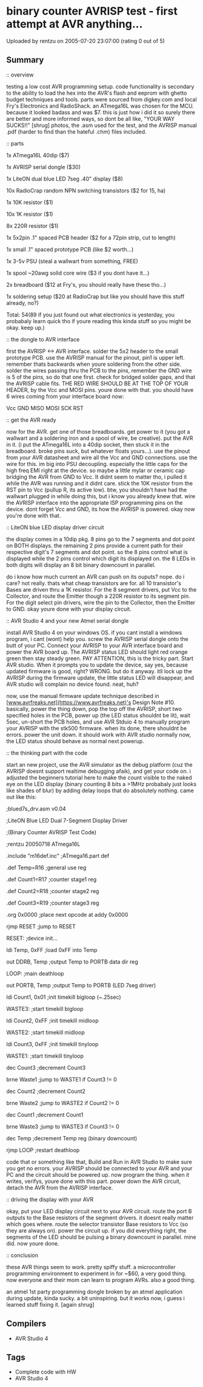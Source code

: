 # binary counter AVRISP test - first attempt at AVR anything...

Uploaded by rentzu on 2005-07-20 23:07:00 (rating 0 out of 5)

## Summary

:: overview


testing a low cost AVR programming setup. code functionality is secondary to the ability to load the hex into the AVR's flash and eeprom with ghetto budget techniques and tools. parts were sourced from digkey.com and local Fry's Electronics and RadioShack. an ATmega16L was chosen for the MCU. because it looked badass and was $7. this is just how i did it so surely there are better and more informed ways, so dont be all like, "YOUR WAY SUCKS!!" [shrug] photos, the .asm used for the test, and the AVRISP manual .pdf (harder to find than the hateful .chm) files included.


:: parts


1x ATmega16L 40dip ($7)  

1x AVRISP serial dongle ($30)  

1x LiteON dual blue LED 7seg .40" display ($8)  

10x RadioCrap random NPN switching transistors ($2 for 15, ha)  

1x 10K resistor ($1)  

10x 1K resistor ($1)  

8x 220R resistor ($1)  

1x 5x2pin .1" spaced PCB header ($2 for a 72pin strip, cut to length)  

1x small .1" spaced prototype PCB (like $2 worth...)  

1x 3-5v PSU (steal a wallwart from something, FREE)  

1x spool ~20awg solid core wire ($3 if you dont have it...)  

2x breadboard ($12 at Fry's, you should really have these tho...)  

1x soldering setup ($20 at RadioCrap but like you should have this stuff already, no?)


Total: $54 ($89 if you just found out what electronics is yesterday, you probabaly learn quick tho if youre reading this kinda stuff so you might be okay. keep up.)


:: the dongle to AVR interface


first the AVRISP <-> AVR interface. solder the 5x2 header to the small prototype PCB. use the AVRISP manual for the pinout, pin1 is upper left. remember thats backwards when youre soldering from the other side. solder the wires passing thru the PCB to the pins, remember the GND wire is 5 of the pins, so do that one first. check for bridged solder gaps, and that the AVRISP cable fits. THE RED WIRE SHOULD BE AT THE TOP OF YOUR HEADER, by the Vcc and MOSI pins. youre done with that. you should have 6 wires coming from your interface board now:


Vcc GND MISO MOSI SCK RST


:: get the AVR ready


now for the AVR. get one of those breadboards. get power to it (you got a wallwart and a soldering iron and a spool of wire, be creative). put the AVR in it. (i put the ATmega16L into a 40dip socket, then stuck it in the breadboard. broke pins suck, but whatever floats yours...). use the pinout from *your* AVR datasheet and wire all the Vcc and GND connections. use the wire for this. im big into PSU decoupling. especially the little caps for the high freq EMI right at the device. so maybe a little mylar or ceramic cap bridging the AVR from GND to Vcc. It didnt seem to matter tho, i pulled it while the AVR was running and it didnt care. stick the 10K resistor from the RST pin to Vcc (pullup R, its active low). btw, you shouldn't have had the wallwart plugged in while doing this, but i know you already knew that. wire the AVRISP interface into the appropriate ISP programming pins on the device. dont forget Vcc and GND, its how the AVRISP is powered. okay now you're done with that.


:: LiteON blue LED display driver circuit


the display comes in a 10dip pkg. 8 pins go to the 7 segments and dot point on BOTH displays. the remaining 2 pins provide a current path for their respective digit's 7 segments and dot point. so the 8 pins control what is displayed while the 2 pins control which digit its displayed on. the 8 LEDs in both digits will display an 8 bit binary downcount in parallel.


do i know how much current an AVR can push on its ouputs? nope. do i care? not really. thats what cheap transistors are for. all 10 transistor's Bases are driven thru a 1K resistor. For the 8 segment drivers, put Vcc to the Collector, and route the Emitter though a 220R resistor to its segment pin. For the digit select pin drivers, wire the pin to the Collector, then the Emitter to GND. okay youre done with your display circuit.


:: AVR Studio 4 and your new Atmel serial dongle


install AVR Studio 4 on your windows OS. if you cant install a windows program, i cant (wont) help you. screw the AVRISP serial dongle onto the butt of your PC. Connect your AVRISP to your AVR interface board and power the AVR board up. The AVRISP status LED should light red orange green then stay steady green. PAY ATTENTION, this is the tricky part. Start AVR studio. When it prompts you to update the device, say yes, because updated firmware is good, right? WRONG. but do it anyway. itll lock up the AVRISP during the firmware update, the little status LED will disappear, and AVR studio will complain no device found. neat, huh?


now, use the manual firmware update technique described in [www.avrfreaks.net](https://www.avrfreaks.net)'s Design Note #10. basically, power the thing down, pop the top off the AVRISP, short two specified holes in the PCB, power up (the LED status shouldnt be lit), wait 5sec, un-short the PCB holes, and use AVR Stduio 4 to manually program your AVRISP with the stk500 firmware. when its done, there shouldnt be errors. power the unit down. it should work with AVR studio normally now, the LED status should behave as normal next powerup.


:: the thinking part with the code


start an new project, use the AVR simulator as the debug platform (cuz the AVRISP doesnt support realtime debugging afaik), and get your code on. i adjusted the beginners tutorial here to make the count visible to the naked eye on the LED display (binary counting 8 bits a >1MHz probabaly just looks like shades of blur) by adding delay loops that do absolutely nothing. came out like this:


;blued7s\_drv.asm v0.04  

;LiteON Blue LED Dual 7-Segment Display Driver  

;(Binary Counter AVRISP Test Code)  

;rentzu 20050718 ATmega16L


.include "m16def.inc" ;ATmega16.part def 


.def Temp=R16 ;general use reg  

.def Count1=R17 ;counter stage1 reg  

.def Count2=R18 ;counter stage2 reg  

.def Count3=R19 ;counter stage3 reg


.org 0x0000 ;place next opcode at addy 0x0000


 rjmp RESET ;jump to RESET


RESET: ;device init...


 ldi Temp, 0xFF ;load 0xFF into Temp  

 out DDRB, Temp ;output Temp to PORTB data dir reg


LOOP: ;main deathloop


 out PORTB, Temp ;output Temp to PORTB (LED 7seg driver)


 ldi Count1, 0x01 ;init timekill bigloop (~.25sec)


WASTE3: ;start timekill bigloop


 ldi Count2, 0xFF ;init timekill midloop


WASTE2: ;start timekill midloop


 ldi Count3, 0xFF ;init timekill tinyloop


WASTE1: ;start timekill tinyloop


 dec Count3 ;decrement Count3  

 brne Waste1 ;jump to WASTE1 if Count3 != 0


 dec Count2 ;decrement Count2  

 brne Waste2 ;jump to WASTE2 if Count2 != 0


 dec Count1 ;decrement Count1  

 brne Waste3 ;jump to WASTE3 if Count3 != 0


 dec Temp ;decrement Temp reg (binary downcount)  

 rjmp LOOP ;restart deathloop


code that or something like that, Build and Run in AVR Studio to make sure you get no errors. your AVRISP should be connected to your AVR and your PC and the circuit should be powered up. now program the thing. when it writes, verifys, youre done with this part. power down the AVR circuit, detach the AVR from the AVRISP interface.


:: driving the display with your AVR


okay, put your LED display circuit next to your AVR circuit. route the port B outputs to the Base resistors of the segment drivers. it doesnt really matter which goes where. route the selector transistor Base resistors to Vcc (so they are always on). power the circuit up. if you did everything right, the segments of the LED should be pulsing a binary downcount in parallel. mine did. now youre done.


:: conclusion


these AVR things seem to work. pretty spiffy stuff. a microcontroller programming environment to experiment in for ~$60, a very good thing. now everyone and their mom can learn to program AVRs. also a good thing.


an atmel 1st party programming dongle broken by an atmel application during update, kinda sucky. a bit uninspiring. but it works now, i guess i learned stuff fixing it. [again shrug]

## Compilers

- AVR Studio 4

## Tags

- Complete code with HW
- AVR Studio 4
